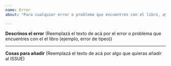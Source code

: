 ```yaml
---
name: Error
about: "Para cualquier error o problema que encuentres con el libro, ayudanos acá"

---
```


**Descrinos el error**
(Reemplazá el texto de acá por el error o problema que encuentres con el el libro (ejemplo, error de tipeo))

---

**Cosas para añadir**
(Reemplazá el texto de acá por algo que quieras añadir al ISSUE)
